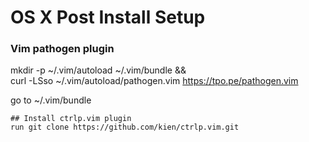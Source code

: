 # OS X Post Install Setup

### Vim pathogen plugin
mkdir -p ~/.vim/autoload ~/.vim/bundle && \
		  curl -LSso ~/.vim/autoload/pathogen.vim https://tpo.pe/pathogen.vim

go to ~/.vim/bundle

	## Install ctrlp.vim plugin
	run git clone https://github.com/kien/ctrlp.vim.git


